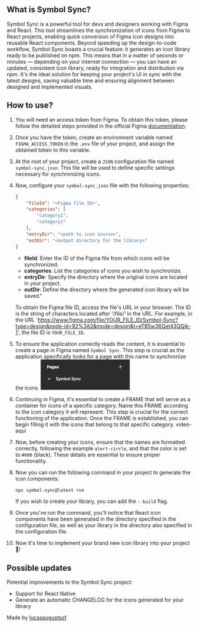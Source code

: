 ## What is Symbol Sync?

Symbol Sync is a powerful tool for devs and designers working with Figma and React. This tool streamlines the synchronization of icons from Figma to React projects, enabling quick conversion of Figma icon designs into reusable React components. Beyond speeding up the design-to-code workflow, Symbol Sync boasts a crucial feature: it generates an icon library ready to be published on npm. This means that in a matter of seconds or minutes — depending on your internet connection — you can have an updated, consistent icon library, ready for integration and distribution via npm. It's the ideal solution for keeping your project's UI in sync with the latest designs, saving valuable time and ensuring alignment between designed and implemented visuals.

## How to use?

1. You will need an access token from Figma. To obtain this token, please follow the detailed steps provided in the official Figma [documentation](https://help.figma.com/hc/en-us/articles/8085703771159-Manage-personal-access-tokens).
2. Once you have the token, create an environment variable named `FIGMA_ACCESS_TOKEN` in the `.env` file of your project, and assign the obtained token to this variable.
3. At the root of your project, create a `JSON` configuration file named `symbol-sync.json`. This file will be used to define specific settings necessary for synchronizing icons.
4. Now, configure your `symbol-sync.json` file with the following properties:
    ```json
    {
        "fileId": "<Figma file ID>",
        "categories": [
            "category1",
            "category2"
        ],
        "entryDir": "<path to icon source>",
        "outDir": "<output directory for the library>"
    }
    ```
    - **fileId**: Enter the ID of the Figma file from which icons will be synchronized.
    - **categories**: List the categories of icons you wish to synchronize.
    - **entryDir**: Specify the directory where the original icons are located in your project.
    - **outDir**: Define the directory where the generated icon library will be saved."

    To obtain the Figma file ID, access the file's URL in your browser. The ID is the string of characters located after '/file/' in the URL. For example, in the URL 'https://www.figma.com/file/YOUR_FILE_ID/Symbol-Sync?type=design&node-id=92%3A2&mode=design&t=eTB5w36Qet43QQik-1', the file ID is `YOUR_FILE_ID`.
5. To ensure the application correctly reads the content, it is essential to create a page in Figma named `Symbol Sync`. This step is crucial as the application specifically looks for a page with this name to synchronize the icons.
    <img src="./.github/figma-pages.png"/>
6. Continuing in Figma, it's essential to create a FRAME that will serve as a container for icons of a specific category. Name this FRAME according to the icon category it will represent. This step is crucial for the correct functioning of the application. Once the FRAME is established, you can begin filling it with the icons that belong to that specific category.
    video-aqui
7. Now, before creating your icons, ensure that the names are formatted correctly, following the example `alert-circle`, and that the color is set to `#000` (black). These details are essential to ensure proper functionality.
8. Now you can run the following command in your project to generate the icon components:
    ```zsh
    npx symbol-sync@latest run
    ```
    If you wish to create your library, you can add the `--build` flag.
9. Once you've run the command, you'll notice that React icon components have been generated in the directory specified in the configuration file, as well as your library in the directory also specified in the configuration file.
10. Now it's time to implement your brand new icon library into your project 🚀!

## Possible updates

Potential improvements to the Symbol Sync project:
- Support for React Native
- Generate an automatic CHANGELOG for the icons generated for your library

Made by [lucasaugustsof](https://lucasaugusts.com)
